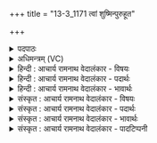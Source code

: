 +++
title = "13-3_1171 त्वां शुष्मिन्पुरुहूत"

+++
<details><summary>पदपाठः</summary>

त्वा꣢म्। शु꣣ष्मिन्। पुरुहूत। पुरु। हूत। वाजय꣡न्त꣢म्। उ꣡प꣢꣯। ब्रु꣣वे। सहस्कृत। सहः। कृत। सः꣢। नः꣣। रास्व। सुवी꣡र्य꣢म्। सु꣣। वी꣡र्य꣢꣯म्। ११७१।
</details>

<details><summary>अधिमन्त्रम् (VC)</summary>

- इन्द्रः
- नृमेध आङ्गिरसः
- पुर उष्णिक्
- ऋषभः
</details>

<details><summary>हिन्दी : आचार्य रामनाथ वेदालंकार - विषयः</summary>

अगले मन्त्र में पुनः परमात्मा से प्रार्थना है।
</details>

<details><summary>हिन्दी : आचार्य रामनाथ वेदालंकार - पदार्थः</summary>

पदार्थान्वयभाषाः -  हे(शुष्मिन्)बलवान्(पुरुहूत)बहुतों से पुकारे गये, (सहस्कृत)बलप्रदाता जगदीश्वर! (वाजयन्तं त्वाम्)दूसरों को बल देना चाहनेवाले आपसे,मैं(उपब्रुवे)प्रार्थना करताहूँ।(सः)वह आप(नः)हमें(सुवीर्यम्)उत्कृष्ट वीरता से युक्त सन्तान(रास्व)दीजिए ॥३॥
</details>

<details><summary>हिन्दी : आचार्य रामनाथ वेदालंकार - भावार्थः</summary>

भावार्थभाषाः -  हम और हमारी सन्तानें बलवान् होकर,शत्रुओं को हराकर,अपना चक्रवर्ती राज्य संस्थापित करके धर्म से प्रजाओं का पालन करें ॥३॥
</details>

<details><summary>संस्कृत : आचार्य रामनाथ वेदालंकार - विषयः</summary>

अथ पुनः परमात्मा प्रार्थ्यते।
</details>

<details><summary>संस्कृत : आचार्य रामनाथ वेदालंकार - पदार्थः</summary>

पदार्थान्वयभाषाः -  हे(शुष्मिन्)बलवन्, (पुरुहूत)बहुभिः आहूत, (सहस्कृत)बलप्रद जगदीश्वर! (वाजयन्तं त्वाम्)बलं परेषां कामयमानम् त्वाम्,अहम्(उपब्रुवे)प्रार्थये।(सः)असौ त्वम्(नः)अस्मभ्यम्(सुवीर्यम्)सुबलोपेतं सन्तानम्(रास्व)प्रयच्छ ॥३॥
</details>

<details><summary>संस्कृत : आचार्य रामनाथ वेदालंकार - भावार्थः</summary>

भावार्थभाषाः -  वयमस्माकं सन्तानाश्च बलवन्तो भूत्वा शत्रून् पराजित्य स्वकीयं चक्रवर्तिराज्यं संस्थाप्य धर्मेण प्रजाः पालयेमहि ॥३॥
</details>

<details><summary>संस्कृत : आचार्य रामनाथ वेदालंकार - पादटिप्पनी</summary>

टिप्पणी:   १.ऋ० ८।९८।१२,अथ० २०।१०८।३,उभयत्र ‘सहस्कृत’इत्यत्र ‘शतक्रतो’।
</details>